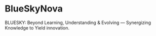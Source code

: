 # BlueSkyNova
BLUESKY: Beyond Learning, Understanding &amp; Evolving — Synergizing Knowledge to Yield innovation.
